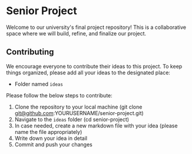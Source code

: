 # Senior Project

Welcome to our university's final project repository! This is a collaborative space where we will build, refine, and finalize our project.

## Contributing

We encourage everyone to contribute their ideas to this project. To keep things organized, please add all your ideas to the designated place:

- Folder named `ideas`

Please follow the below steps to contribute:

1. Clone the repository to your local machine (git clone git@github.com:YOURUSERNAME/senior-project.git)
2. Navigate to the `ideas` folder (cd senior-project)
3. In case needed, create a new markdown file with your idea (please name the file appropriately)
4. Write down your idea in detail
5. Commit and push your changes
